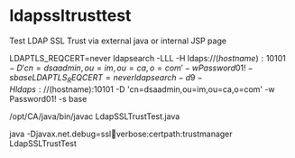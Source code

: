 # ldapssltrusttest
Test LDAP SSL Trust via external java or internal JSP page


LDAPTLS_REQCERT=never ldapsearch -LLL -H ldaps://$(hostname):10101 -D 'cn=dsaadmin,ou=im,ou=ca,o=com' -w Password01! -s base
LDAPTLS_REQCERT=never ldapsearch -d9  -H ldaps://$(hostname):10101 -D 'cn=dsaadmin,ou=im,ou=ca,o=com' -w Password01! -s base

/opt/CA/java/bin/javac LdapSSLTrustTest.java

java -Djavax.net.debug=ssl:handshake:verbose:certpath:trustmanager LdapSSLTrustTest
